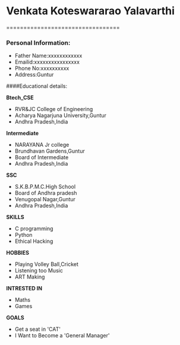 # Venkata Koteswararao Yalavarthi
=================================
### Personal Information:
- Father Name:xxxxxxxxxxxx
- Emailid:xxxxxxxxxxxxxxxx
- Phone No:xxxxxxxxxx
- Address:Guntur

####Educational details:

**Btech_CSE**
- RVR&JC College of Engineering
- Acharya Nagarjuna University,Guntur
- Andhra Pradesh,India

**Intermediate**
- NARAYANA Jr college
- Brundhavan Gardens,Guntur
- Board of Intermediate
- Andhra Pradesh,India

**SSC**
- S.K.B.P.M.C.High School
- Board of Andhra pradesh
- Venugopal Nagar,Guntur
- Andhra Pradesh,India

**SKILLS**
- C programming
- Python
- Ethical Hacking

**HOBBIES**
- Playing Volley Ball,Cricket
- Listening too Music
- ART Making

**INTRESTED IN**
- Maths
- Games  

**GOALS**
- Get a seat in 'CAT'
- I Want to Become a 'General Manager'
